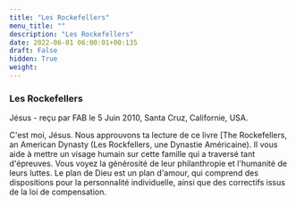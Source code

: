 ```yaml
---
title: "Les Rockefellers"
menu_title: ""
description: "Les Rockefellers"
date: 2022-06-01 06:00:01+00:135
draft: False
hidden: True
weight:
---
```

### Les Rockefellers

Jésus - reçu par FAB le 5 Juin 2010, Santa Cruz, Californie, USA.

C'est moi, Jésus.
Nous approuvons ta lecture de ce livre [The Rockefellers, an American Dynasty (Les Rockfellers, une Dynastie Américaine). Il vous aide à mettre un visage humain sur cette famille qui a traversé tant d'épreuves. Vous voyez la générosité de leur philanthropie et l'humanité de leurs luttes.
Le plan de Dieu est un plan d'amour, qui comprend des dispositions pour la personnalité individuelle, ainsi que des correctifs issus de la loi de compensation.